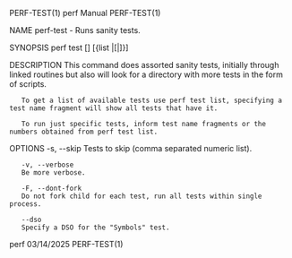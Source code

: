 PERF-TEST(1)								  perf Manual								  PERF-TEST(1)

NAME
       perf-test - Runs sanity tests.

SYNOPSIS
       perf test [<options>] [{list <test-name-fragment>|[<test-name-fragments>|<test-numbers>]}]

DESCRIPTION
       This command does assorted sanity tests, initially through linked routines but also will look for a directory with more tests in the form of scripts.

       To get a list of available tests use perf test list, specifying a test name fragment will show all tests that have it.

       To run just specific tests, inform test name fragments or the numbers obtained from perf test list.

OPTIONS
       -s, --skip
	   Tests to skip (comma separated numeric list).

       -v, --verbose
	   Be more verbose.

       -F, --dont-fork
	   Do not fork child for each test, run all tests within single process.

       --dso
	   Specify a DSO for the "Symbols" test.

perf									  03/14/2025								  PERF-TEST(1)
